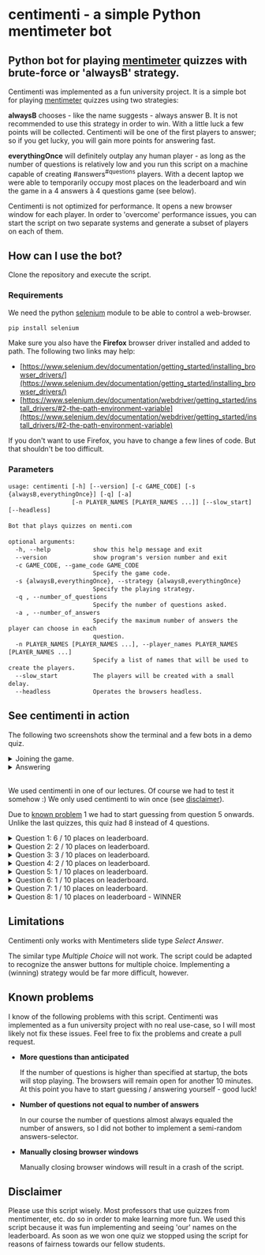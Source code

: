 # centimenti - a simple Python mentimeter bot

## Python bot for playing [mentimeter](https://www.mentimeter.com/) quizzes with brute-force or 'alwaysB' strategy.

Centimenti was implemented as a fun university project. It is a simple bot for
playing [mentimeter](https://www.mentimeter.com/) quizzes using two strategies:

**alwaysB** chooses - like the name suggests - always answer B. It is not
recommended to use this strategy in order to win. With a little luck a few
points will be collected. Centimenti will be one of the first players to answer;
so if you get lucky, you will gain more points for answering fast.

**everythingOnce** will definitely outplay any human player - as long as the
number of questions is relatively low and you run this script on a machine
capable of creating #answers<sup>#questions</sup> players. With a decent laptop
we were able to temporarily occupy most places on the leaderboard and win the
game in a 4 answers à 4 questions game (see below).

Centimenti is not optimized for performance. It opens a new browser window for
each player. In order to 'overcome' performance issues, you can start the script
on two separate systems and generate a subset of players on each of them.


## How can I use the bot?

Clone the repository and execute the script.

### Requirements

We need the python [selenium](https://www.selenium.dev/) module to be able to
control a web-browser.
```
pip install selenium
```
Make sure you also have the **Firefox** browser driver installed and added to
path. The following two links may help:
- [https://www.selenium.dev/documentation/getting_started/installing_browser_drivers/](https://www.selenium.dev/documentation/getting_started/installing_browser_drivers/)
- [https://www.selenium.dev/documentation/webdriver/getting_started/install_drivers/#2-the-path-environment-variable](https://www.selenium.dev/documentation/webdriver/getting_started/install_drivers/#2-the-path-environment-variable)

If you don't want to use Firefox, you have to change a few lines of code. But
that shouldn't be too difficult.

### Parameters

```
usage: centimenti [-h] [--version] [-c GAME_CODE] [-s {alwaysB,everythingOnce}] [-q] [-a]
                  [-n PLAYER_NAMES [PLAYER_NAMES ...]] [--slow_start] [--headless]

Bot that plays quizzes on menti.com

optional arguments:
  -h, --help            show this help message and exit
  --version             show program's version number and exit
  -c GAME_CODE, --game_code GAME_CODE
                        Specify the game code.
  -s {alwaysB,everythingOnce}, --strategy {alwaysB,everythingOnce}
                        Specify the playing strategy.
  -q , --number_of_questions
                        Specify the number of questions asked.
  -a , --number_of_answers
                        Specify the maximum number of answers the player can choose in each
                        question.
  -n PLAYER_NAMES [PLAYER_NAMES ...], --player_names PLAYER_NAMES [PLAYER_NAMES ...]
                        Specify a list of names that will be used to create the players.
  --slow_start          The players will be created with a small delay.
  --headless            Operates the browsers headless.
```


## See centimenti in action

The following two screenshots show the terminal and a few bots in a demo quiz.

<details><summary>Joining the game.</summary><p>

![Joining](demo/setup-demo/joining.png)

</p></details>

<details><summary>Answering</summary><p>

![Answering](demo/setup-demo/answering.png)

</p></details>

<br>

We used centimenti in one of our lectures. Of course we had to test it
somehow :) We only used centimenti to win once (see [disclaimer](#disclaimer)).

Due to [known problem](#Known-problems) 1 we had to start guessing from question
5 onwards. Unlike the last quizzes, this quiz had 8 instead of 4 questions.

<details><summary>Question 1: 6 / 10 places on leaderboard.</summary><p>

- (1) Klara Fall
- (3) Dr Akula
- (4) Ed Ding
- (6) Vallah als ob ich so gut bin
- (7) Dick S Ding
- (8) Henriette

![Question 01](demo/real-life-demo/Q1.png)

</p></details>

<details><summary>Question 2: 2 / 10 places on leaderboard.</summary><p>

- (1) Henriette
- (2) Vallah als ob ich so gut bin

![Question 02](demo/real-life-demo/Q2.png)

</p></details>

<details><summary>Question 3: 3 / 10 places on leaderboard.</summary><p>

- (1) Vallah als ob ich so gut bin
- (9) Dr Akula
- (10) Henriette

![Question 03](demo/real-life-demo/Q3.png)

</p></details>

<details><summary>Question 4: 2 / 10 places on leaderboard.</summary><p>

- (1) Vallah als ob ich so gut bin
- (10) Dr Akula

![Question 04](demo/real-life-demo/Q4.png)

</p></details>

<details><summary>Question 5: 1 / 10 places on leaderboard.</summary><p>

- (1) Vallah als ob ich so gut bin

![Question 05](demo/real-life-demo/Q5.png)

</p></details>

<details><summary>Question 6: 1 / 10 places on leaderboard.</summary><p>

- (1) Vallah als ob ich so gut bin

![Question 06](demo/real-life-demo/Q6.png)

</p></details>

<details><summary>Question 7: 1 / 10 places on leaderboard.</summary><p>

- (2) Vallah als ob ich so gut bin

![Question 07](demo/real-life-demo/Q7.png)

</p></details>

<details><summary>Question 8: 1 / 10 places on leaderboard - WINNER</summary><p>

- (1) Vallah als ob ich so gut bin

![Question 08](demo/real-life-demo/Q8.png)

</p></details>


## Limitations

Centimenti only works with Mentimeters slide type *Select Answer*.

The similar type *Multiple Choice* will not work. The script could be adapted to
recognize the answer buttons for multiple choice. Implementing a (winning)
strategy would be far more difficult, however.


## Known problems

I know of the following problems with this script. Centimenti was implemented
as a fun university project with no real use-case, so I will most likely not
fix these issues. Feel free to fix the problems and create a pull request.

- **More questions than anticipated**

    If the number of questions is higher than specified at startup, the bots
    will stop playing. The browsers will remain open for another 10 minutes. At
    this point you have to start guessing / answering yourself - good luck!

- **Number of questions not equal to number of answers**

    In our course the number of questions almost always equaled the number of
    answers, so I did not bother to implement a semi-random answers-selector.

- **Manually closing browser windows**

    Manually closing browser windows will result in a crash of the script.


## Disclaimer

Please use this script wisely. Most professors that use quizzes from
mentimenter, etc. do so in order to make learning more fun. We used this script
because it was fun implementing and seeing 'our' names on the leaderboard. As
soon as we won one quiz we stopped using the script for reasons of fairness
towards our fellow students.
